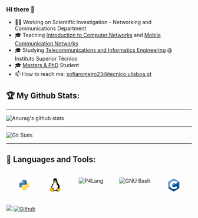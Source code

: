 ### Hi there 👋

- 👨‍💻 Working on Scientific Investigation - Networking and Communications Department
- 🎓 Teaching [Introduction to Computer Networks](https://fenix.tecnico.ulisboa.pt/cursos/lerc/disciplina-curricular/845953938490016) and [Mobile Communication Networks](https://fenix.tecnico.ulisboa.pt/cursos/merc/disciplina-curricular/1127428915200319) 
- 🎓 Studying [Telecommunications and Informatics Engineering](https://fenix.tecnico.ulisboa.pt/cursos/merc/descricao) @ Instituto Superior Técnico
- 🎓 [Masters & PhD](https://doctoralschool.tecnico.ulisboa.pt/doctoral-programmes/phd-fast-track/#What-is-it) Student 
- 📫 How to reach me: sofiaromeiro23@tecnico.ulisboa.pt

## :trophy: My Github Stats:
__________________________________________________

![Anurag's github stats](https://github-readme-stats.vercel.app/api?username=SofiaRomeiro&show_icons=true&theme=tokyonight&count_private=true)

___________________________________________________

![Git Stats](https://github-readme-stats.vercel.app/api/top-langs/?username=SofiaRomeiro&theme=tokyonight&count_private=true&langs_count=10&layout=compact)

___________________________________________________

## 🧰 Languages and Tools:
<p align="center">
  <img src="https://raw.githubusercontent.com/github/explore/80688e429a7d4ef2fca1e82350fe8e3517d3494d/topics/python/python.png" alt="Python" height="40" style="vertical-align:top; margin:20px">
  <img src="https://raw.githubusercontent.com/github/explore/80688e429a7d4ef2fca1e82350fe8e3517d3494d/topics/linux/linux.png" alt="Linux" height="40" style="vertical-align:top; margin:20px">
  <img src="https://avatars.githubusercontent.com/u/10765181?s=200&v=4" alt="P4Lang" height="40" style="vertical-align:top; margin:20px">
  <img src="https://camo.githubusercontent.com/1d19b0321539fd04f6ab0b0a5c1aa62c511561fb0f9382a28a143b3128c2369f/68747470733a2f2f63646e2e7261776769742e636f6d2f6f64622f6f6666696369616c2d626173682d6c6f676f2f6d61737465722f6173736574732f4c6f676f732f4964656e746974792f504e472f424153485f6c6f676f2d7472616e73706172656e742d62672d636f6c6f722e706e67" alt="GNU Bash" height="40" style="vertical-align:top; margin:20px">
  <img src="https://raw.githubusercontent.com/github/explore/80688e429a7d4ef2fca1e82350fe8e3517d3494d/topics/c/c.png" alt="Clang" height="40" style="vertical-align:top; margin:20px">

![](https://visitor-badge.laobi.icu/badge?page_id=SofiaRomeiro.SofiaRomeiro)
[![Github](https://img.shields.io/github/followers/SofiaRomeiro?label=Follow&style=social)](https://github.com/SofiaRomeiro)
